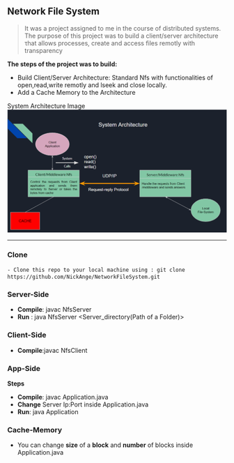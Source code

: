 ## Network File System
>It was a project assigned to me in the course of distributed systems. The purpose of this project was to build a client/server architecture τhat allows processes, create and access
files remotly with transparency

**The steps of the project was to build:**
- Build Client/Server Architecture: Standard Nfs with functionalities of open,read,write remotly and lseek and close locally.
- Add a Cache Memory to the Architecture

System Architecture Image
![Architecture preview](https://github.com/NickAnge/NetworkFileSystem/blob/master/Nfs_Architecture.png)

---
### Clone
    - Clone this repo to your local machine using : git clone https://github.com/NickAnge/NetworkFileSystem.git
### Server-Side
- **Compile**: javac NfsServer
- **Run** : java NfsServer <Server_directory(Path of a Folder)>   
### Client-Side
- **Compile**:javac NfsClient
### App-Side
**Steps**
- **Compile**: javac Application.java
- **Change** Server Ip:Port inside Application.java
- **Run**: java Application
### Cache-Memory
- You can change **size** of a **block** and **number** of blocks inside Application.java 
